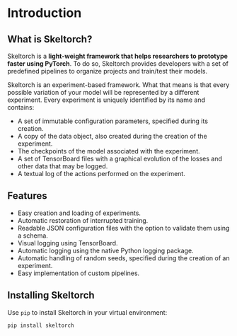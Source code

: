 # Introduction

## What is Skeltorch?
Skeltorch is a **light-weight framework that helps researchers to prototype faster using PyTorch**. To do so, Skeltorch 
provides developers with a set of predefined pipelines to organize projects and train/test their models.

Skeltorch is an experiment-based framework. What that means is that every possible variation of your model will be 
represented by a different experiment. Every experiment is uniquely identified by its name and contains:

- A set of immutable configuration parameters, specified during its creation.
- A copy of the data object, also created during the creation of the experiment.
- The checkpoints of the model associated with the experiment.
- A set of TensorBoard files with a graphical evolution of the losses and other data that may be logged. 
- A textual log of the actions performed on the experiment.

## Features
- Easy creation and loading of experiments.
- Automatic restoration of interrupted training.
- Readable JSON configuration files with the option to validate them using a schema.
- Visual logging using TensorBoard.
- Automatic logging using the native Python logging package.
- Automatic handling of random seeds, specified during the creation of an experiment.
- Easy implementation of custom pipelines.

## Installing Skeltorch
Use ``pip`` to install Skeltorch in your virtual environment:

```
pip install skeltorch
```
